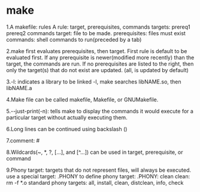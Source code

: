 # make

1.A makefile: rules
  A rule: target, prerequisites, commands
  targets: prereq1 prereq2
	  commands
  target: file to be made.
  prerequisites: files must exist 
  commands: shell commands to run(preceded by a tab)

2.make first evaluates prerequisites, then target.
  First rule is default to be evaluated first.
  If any prerequisite is newer(modified more recently) than the target, 
  the commands are run.
  If no prerequisites are listed to the right, then
  only the target(s) that do not exist are updated.
  (all, is updated by default)
	    
3.-l: indicates a library to be linked
  -l<NAME>, make searches libNAME.so, then libNAME.a

4.Make file can be called makefile, Makefile, or GNUMakefile.

5.--just-print(-n): tells make to display the commands it would execute 
  for a particular target without actually executing them.

6.Long lines can be continued using backslash (\)

7.comment: #

8.Wildcards(~, *, ?, [...], and [^...]) can be used in target, prerequisite, 
  or command

9.Phony target: targets that do not represent files, will always be executed.
  use a special target: .PHONY to define phony target:
  .PHONY: clean
  clean:
	rm -f *.o
  standard phony targets: all, install, clean, distclean, info, check

 
